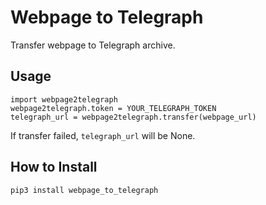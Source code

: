 # Webpage to Telegraph

Transfer webpage to Telegraph archive.

## Usage

```
import webpage2telegraph
webpage2telegraph.token = YOUR_TELEGRAPH_TOKEN
telegraph_url = webpage2telegraph.transfer(webpage_url)
```

If transfer failed, `telegraph_url` will be None.

## How to Install

`pip3 install webpage_to_telegraph`